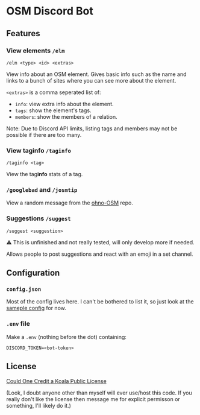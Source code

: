 # OSM Discord Bot

## Features

### View elements `/elm`

`/elm <type> <id> <extras>`

View info about an OSM element.
Gives basic info such as the name and links to a bunch of sites where you can see more about the element.

`<extras>` is a comma seperated list of:

- `info`: view extra info about the element.
- `tags`: show the element's tags.
- `members`: show the members of a relation.

Note: Due to Discord API limits, listing tags and members may not be possible if there are too many.

### View tag**info** `/taginfo`

`/taginfo <tag>`

View the tag**info** stats of a tag.

### `/googlebad` and `/josmtip`

View a random message from the [ohno-OSM](/GoodClover/ohno-OSM) repo.

### Suggestions `/suggest`

`/suggest <suggestion>`

⚠️ This is unfinished and not really tested, will only develop more if needed.

Allows people to post suggestions and react with an emoji in a set channel.

## Configuration

### `config.json`

Most of the config lives here.
I can't be bothered to list it, so just look at the [sameple config](sample_config.json) for now.

### `.env` file

Make a `.env` (nothing before the dot) containing:

```env
DISCORD_TOKEN=<bot-token>
```

## License

[Could One Credit a Koala Public License](<https://github.com/GoodClover/COCK-Public-License/blob/main/LICENSE.md>)

(Look, I doubt anyone other than myself will ever use/host this code.
If you really don't like the license then message me for explicit permisson or something, I'll likely do it.)
